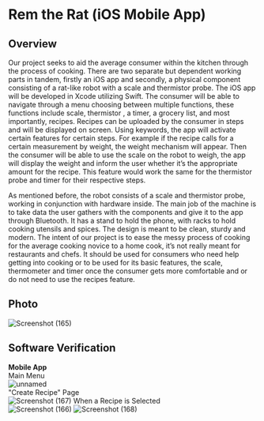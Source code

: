 # Rem the Rat (iOS Mobile App)

## Overview
Our project seeks to aid the average consumer within the kitchen through the process of cooking. There are two separate but dependent working parts in tandem, firstly an iOS app and secondly, a physical component consisting of a rat-like robot with a scale and thermistor probe. The iOS app will be developed in Xcode utilizing Swift. The consumer will be able to navigate through a menu choosing between multiple functions, these functions include scale, thermistor , a timer, a grocery list, and most importantly, recipes. Recipes can be uploaded by the consumer in steps and will be displayed on screen. Using keywords, the app will activate certain features for certain steps. For example if the recipe calls for a certain measurement by weight, the weight mechanism will appear. Then the consumer will be able to use the scale on the robot to weigh, the app will display the weight and inform the user whether it’s  the appropriate amount for the recipe. This feature would work the same for the thermistor probe and timer for their respective steps. 

As mentioned before, the robot consists of a scale and thermistor probe, working in conjunction with hardware inside. The main job of the machine is to take data the user gathers with the components and give it to the app through Bluetooth. It has a stand to hold the phone, with racks to hold cooking utensils and spices. The design is meant to be clean, sturdy and modern. The intent of our project is to ease the messy process of cooking for the average cooking novice to a home cook, it’s not really meant for restaurants and chefs. It should be used for consumers who need help getting into cooking or to be used for its basic features, the scale, thermometer and timer once the consumer gets more comfortable and or do not need to use the recipes feature. 

## Photo
![Screenshot (165)](https://github.com/user-attachments/assets/31f89a3f-4ea8-4c2b-9853-d57480649ffd)

## Software Verification
**Mobile App** <br>
Main Menu <br>
![unnamed](https://github.com/user-attachments/assets/b9dac88c-ece4-4b86-bc77-ab6f711126a1) <br>
"Create Recipe" Page <br>
![Screenshot (167)](https://github.com/user-attachments/assets/b32182f2-edef-4e72-a80e-de34204b273a)
When a Recipe is Selected <br>
![Screenshot (166)](https://github.com/user-attachments/assets/0845a27d-b6fe-4dea-9bb3-d9951748d979)
![Screenshot (168)](https://github.com/user-attachments/assets/422495bd-186d-4729-822f-60b64ba7b1cf)

